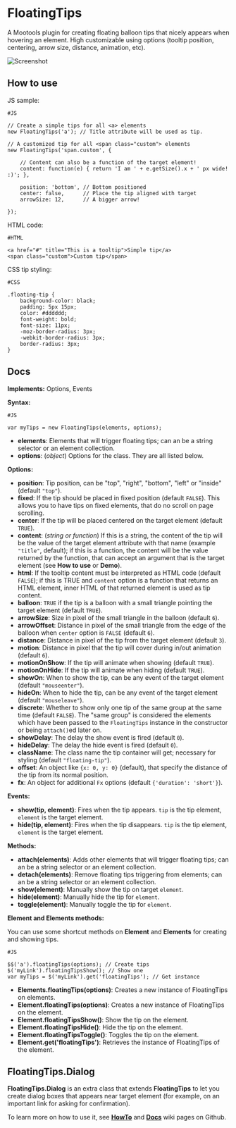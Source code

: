 FloatingTips
============

A Mootools plugin for creating floating balloon tips that nicely appears when hovering an element.
High customizable using options (tooltip position, centering, arrow size, distance, animation, etc).

![Screenshot](https://github.com/lorenzos/FloatingTips/raw/master/Graphics/logo.png)


How to use
----------

JS sample:

	#JS

	// Create a simple tips for all <a> elements
	new FloatingTips('a'); // Title attribute will be used as tip.

	// A customized tip for all <span class="custom"> elements
	new FloatingTips('span.custom', {

		// Content can also be a function of the target element!
		content: function(e) { return 'I am ' + e.getSize().x + ' px wide! :)'; },

		position: 'bottom', // Bottom positioned
		center: false,      // Place the tip aligned with target
		arrowSize: 12,      // A bigger arrow!

	});

HTML code:

	#HTML

	<a href="#" title="This is a tooltip">Simple tip</a>
	<span class="custom">Custom tip</span>

CSS tip styling:

	#CSS

	.floating-tip {
		background-color: black;
		padding: 5px 15px;
		color: #dddddd;
		font-weight: bold;
		font-size: 11px;
		-moz-border-radius: 3px;
		-webkit-border-radius: 3px;
		border-radius: 3px;
	}


Docs
----

**Implements:** Options, Events

**Syntax:**

	#JS

	var myTips = new FloatingTips(elements, options);

- **elements**: Elements that will trigger floating tips; can an be a string selector or an element collection.
- **options**: (*object*) Options for the class. They are all listed below.

**Options:**

- **position**: Tip position, can be "top", "right", "bottom", "left" or "inside" (default `"top"`).
- **fixed**: If the tip should be placed in fixed position (default `FALSE`). This allows you to have tips on fixed elements, that do no scroll on page scrolling.
- **center**: If the tip will be placed centered on the target element (default `TRUE`).
- **content**: (*string or function*) If this is a string, the content of the tip will be the value of the target element attribute with that name (example `"title"`, default); if this is a function, the content will be the value returned by the function, that can accept an argument that is the target element (see **How to use** or **Demo**).
- **html**: If the tooltip content must be interpreted as HTML code (default `FALSE`); if this is TRUE and `content` option is a function that returns an HTML element, inner HTML of that returned element is used as tip content.
- **balloon**: `TRUE` if the tip is a balloon with a small triangle pointing the target element (default `TRUE`).
- **arrowSize**: Size in pixel of the small triangle in the balloon (default `6`).
- **arrowOffset**: Distance in pixel of the small triangle from the edge of the balloon when `center` option is `FALSE` (default `6`).
- **distance**: Distance in pixel of the tip from the target element (default `3`).
- **motion**: Distance in pixel that the tip will cover during in/out animation (default `6`).
- **motionOnShow**: If the tip will animate when showing (default `TRUE`).
- **motionOnHide**: If the tip will animate when hiding (default `TRUE`).
- **showOn**: When to show the tip, can be any event of the target element (default `"mouseenter"`).
- **hideOn**: When to hide the tip, can be any event of the target element (default `"mouseleave"`).
- **discrete**: Whether to show only one tip of the same group at the same time (default `FALSE`). The "same group" is considered the elements which have been passed to the `FloatingTips` instance in the constructor or being `attach()`ed later on.
- **showDelay**: The delay the show event is fired (default `0`).
- **hideDelay**: The delay the hide event is fired (default `0`).
- **className**: The class name the tip container will get; necessary for styling (default `"floating-tip"`).
- **offset**: An object like `{x: 0, y: 0}` (default), that specify the distance of the tip from its normal position.
- **fx**: An object for additional `Fx` options (default `{'duration': 'short'}`).

**Events:**

- **show(tip, element)**: Fires when the tip appears. `tip` is the tip element, `element` is the target element.
- **hide(tip, element)**: Fires when the tip disappears. `tip` is the tip element, `element` is the target element.

**Methods:**

- **attach(elements)**: Adds other elements that will trigger floating tips; can an be a string selector or an element collection.
- **detach(elements)**: Remove floating tips triggering from elements; can an be a string selector or an element collection.
- **show(element)**: Manually show the tip on target `element`.
- **hide(element)**: Manually hide the tip for `element`.
- **toggle(element)**: Manually toggle the tip for `element`.

**Element and Elements methods:**

You can use some shortcut methods on **Element** and **Elements** for creating and showing tips.

	#JS

	$$('a').floatingTips(options); // Create tips
	$('myLink').floatingTipsShow(); // Show one
	var myTips = $('myLink').get('floatingTips'); // Get instance

- **Elements.floatingTips(options)**: Creates a new instance of FloatingTips on elements.
- **Element.floatingTips(options)**: Creates a new instance of FloatingTips on the element.
- **Element.floatingTipsShow()**: Show the tip on the element.
- **Element.floatingTipsHide()**: Hide the tip on the element.
- **Element.floatingTipsToggle()**: Toggles the tip on the element.
- **Element.get('floatingTips')**: Retrieves the instance of FloatingTips of the element.


FloatingTips.Dialog
-------------------

**FloatingTips.Dialog** is an extra class that extends **FloatingTips** to let you create dialog boxes that appears near target element (for example, on an important link for asking for confirmation).

To learn more on how to use it, see **[HowTo](https://github.com/lorenzos/FloatingTips/wiki/Howto)** and **[Docs](https://github.com/lorenzos/FloatingTips/wiki/Docs)** wiki pages on Github.